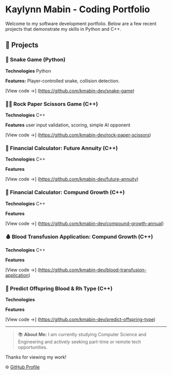# Kaylynn Mabin - Coding Portfolio

Welcome to my software development portfolio. Below are a few recent projects that demonstrate my skills in Python and C++.

## 🔹 Projects

### 🐍 Snake Game (Python)
**Technologies** Python

**Features:** Player-controlled snake, collision detection.

[View code ->] (https://github.com/kmabin-dev/snake-game)

### ✊🏽 Rock Paper Scissors Game (C++)
**Technologies** C++

**Features** user input validation, scoring, simple AI opponent

[View code ->] (https://github.com/kmabin-dev/rock-paper-scissors)

### 💸 Financial Calculator: Future Annuity (C++)
**Technologies** C++ 

**Features**

[View code ->] (https://github.com/kmabin-dev/future-annuity)

### 💸 Financial Calculator: Compund Growth (C++)
**Technologies** C++

**Features**

[View code ->] (https://github.com/kmabin-dev/compound-growth-annual)

### 🩸 Blood Transfusion Application: Compund Growth (C++)
**Technologies** C++

**Features**

[View code ->] (https://github.com/kmabin-dev/blood-transfusion-application)


### 🍼 Predict Offspring Blood & Rh Type (C++)
**Technologies**

**Features**

[View code ->] (https://github.com/kmabin-dev/predict-offspring-type)


--- 
> 📚 **About Me:**
> I am currently studying Computer Science and Engineering and actively seeking part-time or remote tech opportunities.

Thanks for viewing my work!

🌐 [GitHub Profile](https://github.com/kmabin-dev)

